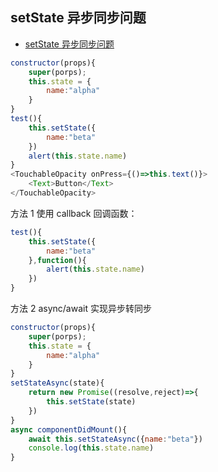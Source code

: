 ## setState 异步同步问题

-   [setState 异步同步问题](https://www.jianshu.com/p/3a4dcd2b5b80)

```js
constructor(props){
    super(porps);
    this.state = {
        name:"alpha"
    }
}
test(){
    this.setState({
        name:"beta"
    })
    alert(this.state.name)
}
<TouchableOpacity onPress={()=>this.text()}>
    <Text>Button</Text>
</TouchableOpacity>
```

方法 1
使用 callback 回调函数：

```js
test(){
    this.setState({
        name:"beta"
    },function(){
        alert(this.state.name)
    })
}
```

方法 2
async/await 实现异步转同步

```js
constructor(props){
    super(porps);
    this.state = {
        name:"alpha"
    }
}
setStateAsync(state){
    return new Promise((resolve,reject)=>{
        this.setState(state)
    })
}
async componentDidMount(){
    await this.setStateAsync({name:"beta"})
    console.log(this.state.name)
}
```
